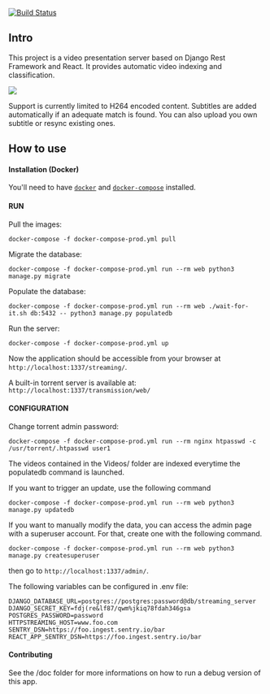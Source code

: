 [![Build Status](https://travis-ci.org/Web-Multi-Media/HttpStreamingServer.svg?branch=master)](https://travis-ci.org/Web-Multi-Media/HttpStreamingServer)

Intro
-------------------
This project is a video presentation server based on Django Rest Framework and React. It provides automatic video indexing and classification.

![](doc/preview.jpeg )


Support is currently limited to H264 encoded content.
Subtitles are added automatically if an adequate match is found. You can also upload you own subtitle or resync existing ones.


How to use
-------------------

#### Installation (Docker)

You'll need to have [`docker`](https://docs.docker.com/install/) and [`docker-compose`](https://docs.docker.com/compose/install/) installed.

#### RUN

Pull the images:

    docker-compose -f docker-compose-prod.yml pull

Migrate the database:

    docker-compose -f docker-compose-prod.yml run --rm web python3 manage.py migrate

Populate the database:

    docker-compose -f docker-compose-prod.yml run --rm web ./wait-for-it.sh db:5432 -- python3 manage.py populatedb

Run the server:

    docker-compose -f docker-compose-prod.yml up

Now the application should be accessible from your browser at `http://localhost:1337/streaming/`.

A built-in torrent server is available at: `http://localhost:1337/transmission/web/`


#### CONFIGURATION

Change torrent admin password:

    docker-compose -f docker-compose-prod.yml run --rm nginx htpasswd -c /usr/torrent/.htpasswd user1

The videos contained in the Videos/ folder are indexed everytime the populatedb command is launched.

If you want to trigger an update, use the following command

    docker-compose -f docker-compose-prod.yml run --rm web python3 manage.py updatedb

If you want to manually modify the data, you can access the admin page with a superuser account. For that, create one with the following command.

    docker-compose -f docker-compose-prod.yml run --rm web python3 manage.py createsuperuser

then go to `http://localhost:1337/admin/`.

The following variables can be configured in .env file:

    DJANGO_DATABASE_URL=postgres://postgres:password@db/streaming_server
    DJANGO_SECRET_KEY=fdj(re&lf87/qwm%jkiq78fdah346gsa
    POSTGRES_PASSWORD=password
    HTTPSTREAMING_HOST=www.foo.com
    SENTRY_DSN=https://foo.ingest.sentry.io/bar
    REACT_APP_SENTRY_DSN=https://foo.ingest.sentry.io/bar


#### Contributing

See the /doc folder for more informations on how to run a debug version of this app.


